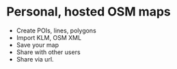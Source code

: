# Personal, hosted OSM maps

- Create POIs, lines, polygons
- Import KLM, OSM XML
- Save your map
- Share with other users
- Share via url.

